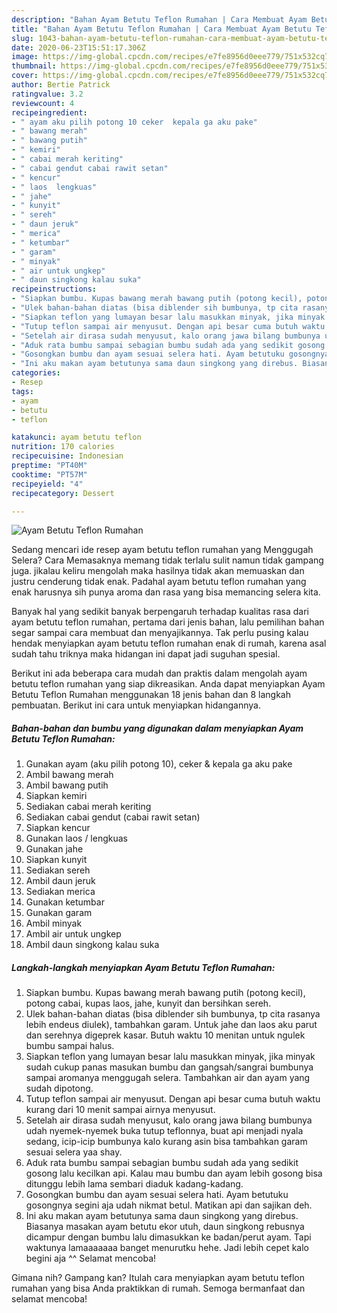 ```yaml
---
description: "Bahan Ayam Betutu Teflon Rumahan | Cara Membuat Ayam Betutu Teflon Rumahan Yang Lezat Sekali"
title: "Bahan Ayam Betutu Teflon Rumahan | Cara Membuat Ayam Betutu Teflon Rumahan Yang Lezat Sekali"
slug: 1043-bahan-ayam-betutu-teflon-rumahan-cara-membuat-ayam-betutu-teflon-rumahan-yang-lezat-sekali
date: 2020-06-23T15:51:17.306Z
image: https://img-global.cpcdn.com/recipes/e7fe8956d0eee779/751x532cq70/ayam-betutu-teflon-rumahan-foto-resep-utama.jpg
thumbnail: https://img-global.cpcdn.com/recipes/e7fe8956d0eee779/751x532cq70/ayam-betutu-teflon-rumahan-foto-resep-utama.jpg
cover: https://img-global.cpcdn.com/recipes/e7fe8956d0eee779/751x532cq70/ayam-betutu-teflon-rumahan-foto-resep-utama.jpg
author: Bertie Patrick
ratingvalue: 3.2
reviewcount: 4
recipeingredient:
- " ayam aku pilih potong 10 ceker  kepala ga aku pake"
- " bawang merah"
- " bawang putih"
- " kemiri"
- " cabai merah keriting"
- " cabai gendut cabai rawit setan"
- " kencur"
- " laos  lengkuas"
- " jahe"
- " kunyit"
- " sereh"
- " daun jeruk"
- " merica"
- " ketumbar"
- " garam"
- " minyak"
- " air untuk ungkep"
- " daun singkong kalau suka"
recipeinstructions:
- "Siapkan bumbu. Kupas bawang merah bawang putih (potong kecil), potong cabai, kupas laos, jahe, kunyit dan bersihkan sereh."
- "Ulek bahan-bahan diatas (bisa diblender sih bumbunya, tp cita rasanya lebih endeus diulek), tambahkan garam. Untuk jahe dan laos aku parut dan serehnya digeprek kasar. Butuh waktu 10 menitan untuk ngulek bumbu sampai halus."
- "Siapkan teflon yang lumayan besar lalu masukkan minyak, jika minyak sudah cukup panas masukan bumbu dan gangsah/sangrai bumbunya sampai aromanya menggugah selera. Tambahkan air dan ayam yang sudah dipotong."
- "Tutup teflon sampai air menyusut. Dengan api besar cuma butuh waktu kurang dari 10 menit sampai airnya menyusut."
- "Setelah air dirasa sudah menyusut, kalo orang jawa bilang bumbunya udah nyemek-nyemek buka tutup teflonnya, buat api menjadi nyala sedang, icip-icip bumbunya kalo kurang asin bisa tambahkan garam sesuai selera yaa shay."
- "Aduk rata bumbu sampai sebagian bumbu sudah ada yang sedikit gosong lalu kecilkan api. Kalau mau bumbu dan ayam lebih gosong bisa ditunggu lebih lama sembari diaduk kadang-kadang."
- "Gosongkan bumbu dan ayam sesuai selera hati. Ayam betutuku gosongnya segini aja udah nikmat betul. Matikan api dan sajikan deh."
- "Ini aku makan ayam betutunya sama daun singkong yang direbus. Biasanya masakan ayam betutu ekor utuh, daun singkong rebusnya dicampur dengan bumbu lalu dimasukkan ke badan/perut ayam. Tapi waktunya lamaaaaaaa banget menurutku hehe. Jadi lebih cepet kalo begini aja ^^ Selamat mencoba!"
categories:
- Resep
tags:
- ayam
- betutu
- teflon

katakunci: ayam betutu teflon 
nutrition: 170 calories
recipecuisine: Indonesian
preptime: "PT40M"
cooktime: "PT57M"
recipeyield: "4"
recipecategory: Dessert

---
```



![Ayam Betutu Teflon Rumahan](https://img-global.cpcdn.com/recipes/e7fe8956d0eee779/751x532cq70/ayam-betutu-teflon-rumahan-foto-resep-utama.jpg)

Sedang mencari ide resep ayam betutu teflon rumahan yang Menggugah Selera? Cara Memasaknya memang tidak terlalu sulit namun tidak gampang juga. jikalau keliru mengolah maka hasilnya tidak akan memuaskan dan justru cenderung tidak enak. Padahal ayam betutu teflon rumahan yang enak harusnya sih punya aroma dan rasa yang bisa memancing selera kita.



Banyak hal yang sedikit banyak berpengaruh terhadap kualitas rasa dari ayam betutu teflon rumahan, pertama dari jenis bahan, lalu pemilihan bahan segar sampai cara membuat dan menyajikannya. Tak perlu pusing kalau hendak menyiapkan ayam betutu teflon rumahan enak di rumah, karena asal sudah tahu triknya maka hidangan ini dapat jadi suguhan spesial.


Berikut ini ada beberapa cara mudah dan praktis dalam mengolah ayam betutu teflon rumahan yang siap dikreasikan. Anda dapat menyiapkan Ayam Betutu Teflon Rumahan menggunakan 18 jenis bahan dan 8 langkah pembuatan. Berikut ini cara untuk menyiapkan hidangannya.

<!--inarticleads1-->

##### Bahan-bahan dan bumbu yang digunakan dalam menyiapkan Ayam Betutu Teflon Rumahan:

1. Gunakan  ayam (aku pilih potong 10), ceker &amp; kepala ga aku pake
1. Ambil  bawang merah
1. Ambil  bawang putih
1. Siapkan  kemiri
1. Sediakan  cabai merah keriting
1. Sediakan  cabai gendut (cabai rawit setan)
1. Siapkan  kencur
1. Gunakan  laos / lengkuas
1. Gunakan  jahe
1. Siapkan  kunyit
1. Sediakan  sereh
1. Ambil  daun jeruk
1. Sediakan  merica
1. Gunakan  ketumbar
1. Gunakan  garam
1. Ambil  minyak
1. Ambil  air untuk ungkep
1. Ambil  daun singkong kalau suka




<!--inarticleads2-->

##### Langkah-langkah menyiapkan Ayam Betutu Teflon Rumahan:

1. Siapkan bumbu. Kupas bawang merah bawang putih (potong kecil), potong cabai, kupas laos, jahe, kunyit dan bersihkan sereh.
1. Ulek bahan-bahan diatas (bisa diblender sih bumbunya, tp cita rasanya lebih endeus diulek), tambahkan garam. Untuk jahe dan laos aku parut dan serehnya digeprek kasar. Butuh waktu 10 menitan untuk ngulek bumbu sampai halus.
1. Siapkan teflon yang lumayan besar lalu masukkan minyak, jika minyak sudah cukup panas masukan bumbu dan gangsah/sangrai bumbunya sampai aromanya menggugah selera. Tambahkan air dan ayam yang sudah dipotong.
1. Tutup teflon sampai air menyusut. Dengan api besar cuma butuh waktu kurang dari 10 menit sampai airnya menyusut.
1. Setelah air dirasa sudah menyusut, kalo orang jawa bilang bumbunya udah nyemek-nyemek buka tutup teflonnya, buat api menjadi nyala sedang, icip-icip bumbunya kalo kurang asin bisa tambahkan garam sesuai selera yaa shay.
1. Aduk rata bumbu sampai sebagian bumbu sudah ada yang sedikit gosong lalu kecilkan api. Kalau mau bumbu dan ayam lebih gosong bisa ditunggu lebih lama sembari diaduk kadang-kadang.
1. Gosongkan bumbu dan ayam sesuai selera hati. Ayam betutuku gosongnya segini aja udah nikmat betul. Matikan api dan sajikan deh.
1. Ini aku makan ayam betutunya sama daun singkong yang direbus. Biasanya masakan ayam betutu ekor utuh, daun singkong rebusnya dicampur dengan bumbu lalu dimasukkan ke badan/perut ayam. Tapi waktunya lamaaaaaaa banget menurutku hehe. Jadi lebih cepet kalo begini aja ^^ Selamat mencoba!




Gimana nih? Gampang kan? Itulah cara menyiapkan ayam betutu teflon rumahan yang bisa Anda praktikkan di rumah. Semoga bermanfaat dan selamat mencoba!

